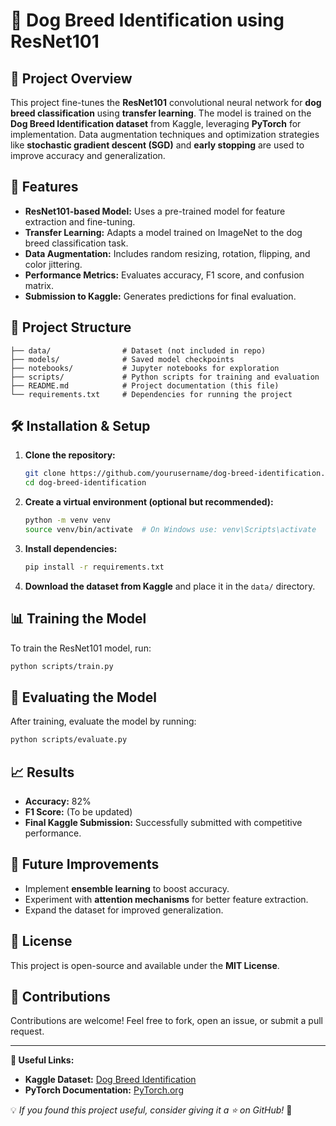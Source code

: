 # 🐶 Dog Breed Identification using ResNet101

## 📌 Project Overview
This project fine-tunes the **ResNet101** convolutional neural network for **dog breed classification** using **transfer learning**. The model is trained on the **Dog Breed Identification dataset** from Kaggle, leveraging **PyTorch** for implementation. Data augmentation techniques and optimization strategies like **stochastic gradient descent (SGD)** and **early stopping** are used to improve accuracy and generalization.

## 🚀 Features
- **ResNet101-based Model:** Uses a pre-trained model for feature extraction and fine-tuning.
- **Transfer Learning:** Adapts a model trained on ImageNet to the dog breed classification task.
- **Data Augmentation:** Includes random resizing, rotation, flipping, and color jittering.
- **Performance Metrics:** Evaluates accuracy, F1 score, and confusion matrix.
- **Submission to Kaggle:** Generates predictions for final evaluation.

## 📂 Project Structure
```
├── data/                # Dataset (not included in repo)
├── models/              # Saved model checkpoints
├── notebooks/           # Jupyter notebooks for exploration
├── scripts/             # Python scripts for training and evaluation
├── README.md            # Project documentation (this file)
└── requirements.txt     # Dependencies for running the project
```

## 🛠 Installation & Setup
1. **Clone the repository:**
   ```bash
   git clone https://github.com/yourusername/dog-breed-identification.git
   cd dog-breed-identification
   ```
2. **Create a virtual environment (optional but recommended):**
   ```bash
   python -m venv venv
   source venv/bin/activate  # On Windows use: venv\Scripts\activate
   ```
3. **Install dependencies:**
   ```bash
   pip install -r requirements.txt
   ```
4. **Download the dataset from Kaggle** and place it in the `data/` directory.

## 📊 Training the Model
To train the ResNet101 model, run:
```bash
python scripts/train.py
```

## 🧐 Evaluating the Model
After training, evaluate the model by running:
```bash
python scripts/evaluate.py
```

## 📈 Results
- **Accuracy:** 82%
- **F1 Score:** (To be updated)
- **Final Kaggle Submission:** Successfully submitted with competitive performance.

## 📌 Future Improvements
- Implement **ensemble learning** to boost accuracy.
- Experiment with **attention mechanisms** for better feature extraction.
- Expand the dataset for improved generalization.

## 📜 License
This project is open-source and available under the **MIT License**.

## 🙌 Contributions
Contributions are welcome! Feel free to fork, open an issue, or submit a pull request.

---
**🔗 Useful Links:**
- **Kaggle Dataset:** [Dog Breed Identification](https://www.kaggle.com/c/dog-breed-identification)
- **PyTorch Documentation:** [PyTorch.org](https://pytorch.org/docs/stable/index.html)

💡 *If you found this project useful, consider giving it a ⭐ on GitHub!* 🚀